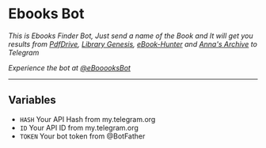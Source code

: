 # Ebooks Bot

*This is Ebooks Finder Bot, Just send a name of the Book and It will get you results from [PdfDrive](https://pdfdrive.com), [Library Genesis](https://libgen.li/), [eBook-Hunter](https://ebook-hunter.org/) and [Anna's Archive](https://annas-archive.org/) to Telegram*

*Experience the bot at [@eBooooksBot](https://t.me/ebooooksbot)*

---

## Variables

- `HASH` Your API Hash from my.telegram.org
- `ID` Your API ID from my.telegram.org
- `TOKEN` Your bot token from @BotFather
